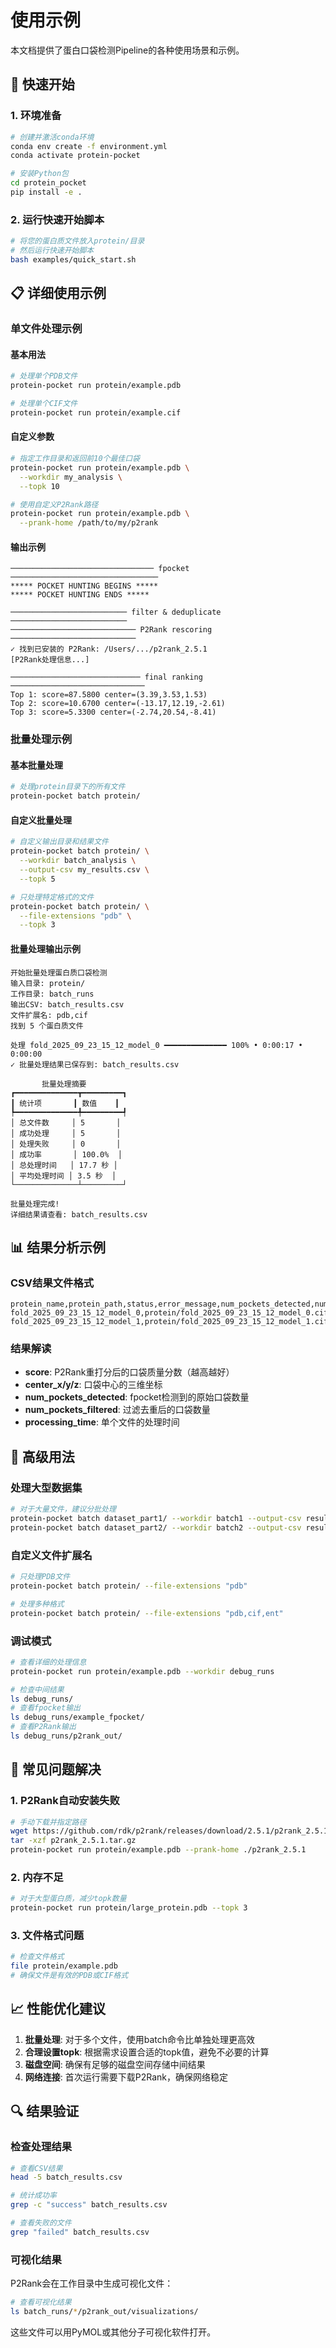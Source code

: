 # 使用示例

本文档提供了蛋白口袋检测Pipeline的各种使用场景和示例。

## 🚀 快速开始

### 1. 环境准备
```bash
# 创建并激活conda环境
conda env create -f environment.yml
conda activate protein-pocket

# 安装Python包
cd protein_pocket
pip install -e .
```

### 2. 运行快速开始脚本
```bash
# 将您的蛋白质文件放入protein/目录
# 然后运行快速开始脚本
bash examples/quick_start.sh
```

## 📋 详细使用示例

### 单文件处理示例

#### 基本用法
```bash
# 处理单个PDB文件
protein-pocket run protein/example.pdb

# 处理单个CIF文件
protein-pocket run protein/example.cif
```

#### 自定义参数
```bash
# 指定工作目录和返回前10个最佳口袋
protein-pocket run protein/example.pdb \
  --workdir my_analysis \
  --topk 10

# 使用自定义P2Rank路径
protein-pocket run protein/example.pdb \
  --prank-home /path/to/my/p2rank
```

#### 输出示例
```
──────────────────────────────── fpocket ─────────────────────────────────
***** POCKET HUNTING BEGINS ***** 
***** POCKET HUNTING ENDS ***** 

────────────────────────── filter & deduplicate ──────────────────────────
──────────────────────────── P2Rank rescoring ────────────────────────────
✓ 找到已安装的 P2Rank: /Users/.../p2rank_2.5.1
[P2Rank处理信息...]

───────────────────────────── final ranking ──────────────────────────────
Top 1: score=87.5800 center=(3.39,3.53,1.53)
Top 2: score=10.6700 center=(-13.17,12.19,-2.61)
Top 3: score=5.3300 center=(-2.74,20.54,-8.41)
```

### 批量处理示例

#### 基本批量处理
```bash
# 处理protein目录下的所有文件
protein-pocket batch protein/
```

#### 自定义批量处理
```bash
# 自定义输出目录和结果文件
protein-pocket batch protein/ \
  --workdir batch_analysis \
  --output-csv my_results.csv \
  --topk 5

# 只处理特定格式的文件
protein-pocket batch protein/ \
  --file-extensions "pdb" \
  --topk 3
```

#### 批量处理输出示例
```
开始批量处理蛋白质口袋检测
输入目录: protein/
工作目录: batch_runs
输出CSV: batch_results.csv
文件扩展名: pdb,cif
找到 5 个蛋白质文件

处理 fold_2025_09_23_15_12_model_0 ━━━━━━━━━━━━━━ 100% • 0:00:17 • 0:00:00
✓ 批量处理结果已保存到: batch_results.csv

       批量处理摘要       
┏━━━━━━━━━━━━━━┳━━━━━━━━━┓
┃ 统计项       ┃ 数值    ┃
┡━━━━━━━━━━━━━━╇━━━━━━━━━┩
│ 总文件数     │ 5       │
│ 成功处理     │ 5       │
│ 处理失败     │ 0       │
│ 成功率       │ 100.0%  │
│ 总处理时间   │ 17.7 秒 │
│ 平均处理时间 │ 3.5 秒  │
└──────────────┴─────────┘

批量处理完成!
详细结果请查看: batch_results.csv
```

## 📊 结果分析示例

### CSV结果文件格式
```csv
protein_name,protein_path,status,error_message,num_pockets_detected,num_pockets_filtered,processing_time,top_pocket_1_score,top_pocket_1_center_x,top_pocket_1_center_y,top_pocket_1_center_z,top_pocket_2_score,top_pocket_2_center_x,top_pocket_2_center_y,top_pocket_2_center_z,top_pocket_3_score,top_pocket_3_center_x,top_pocket_3_center_y,top_pocket_3_center_z
fold_2025_09_23_15_12_model_0,protein/fold_2025_09_23_15_12_model_0.cif,success,,36,1,4.01,87.5800,3.388,3.533,1.525,10.6700,-13.169,12.192,-2.606,5.3300,-2.737,20.536,-8.405
fold_2025_09_23_15_12_model_1,protein/fold_2025_09_23_15_12_model_1.cif,success,,40,1,3.25,59.3900,3.137,-3.617,-2.188,38.7300,2.553,-2.330,7.091,12.7700,-2.850,4.754,17.231
```

### 结果解读
- **score**: P2Rank重打分后的口袋质量分数（越高越好）
- **center_x/y/z**: 口袋中心的三维坐标
- **num_pockets_detected**: fpocket检测到的原始口袋数量
- **num_pockets_filtered**: 过滤去重后的口袋数量
- **processing_time**: 单个文件的处理时间

## 🔧 高级用法

### 处理大型数据集
```bash
# 对于大量文件，建议分批处理
protein-pocket batch dataset_part1/ --workdir batch1 --output-csv results1.csv
protein-pocket batch dataset_part2/ --workdir batch2 --output-csv results2.csv
```

### 自定义文件扩展名
```bash
# 只处理PDB文件
protein-pocket batch protein/ --file-extensions "pdb"

# 处理多种格式
protein-pocket batch protein/ --file-extensions "pdb,cif,ent"
```

### 调试模式
```bash
# 查看详细的处理信息
protein-pocket run protein/example.pdb --workdir debug_runs

# 检查中间结果
ls debug_runs/
# 查看fpocket输出
ls debug_runs/example_fpocket/
# 查看P2Rank输出
ls debug_runs/p2rank_out/
```

## 🐛 常见问题解决

### 1. P2Rank自动安装失败
```bash
# 手动下载并指定路径
wget https://github.com/rdk/p2rank/releases/download/2.5.1/p2rank_2.5.1.tar.gz
tar -xzf p2rank_2.5.1.tar.gz
protein-pocket run protein/example.pdb --prank-home ./p2rank_2.5.1
```

### 2. 内存不足
```bash
# 对于大型蛋白质，减少topk数量
protein-pocket run protein/large_protein.pdb --topk 3
```

### 3. 文件格式问题
```bash
# 检查文件格式
file protein/example.pdb
# 确保文件是有效的PDB或CIF格式
```

## 📈 性能优化建议

1. **批量处理**: 对于多个文件，使用batch命令比单独处理更高效
2. **合理设置topk**: 根据需求设置合适的topk值，避免不必要的计算
3. **磁盘空间**: 确保有足够的磁盘空间存储中间结果
4. **网络连接**: 首次运行需要下载P2Rank，确保网络稳定

## 🔍 结果验证

### 检查处理结果
```bash
# 查看CSV结果
head -5 batch_results.csv

# 统计成功率
grep -c "success" batch_results.csv

# 查看失败的文件
grep "failed" batch_results.csv
```

### 可视化结果
P2Rank会在工作目录中生成可视化文件：
```bash
# 查看可视化结果
ls batch_runs/*/p2rank_out/visualizations/
```

这些文件可以用PyMOL或其他分子可视化软件打开。
